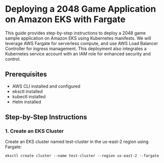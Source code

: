 # Deploying a 2048 Game Application on Amazon EKS with Fargate
This guide provides step-by-step instructions to deploy a 2048 game sample application on Amazon EKS using Kubernetes manifests. We will leverage AWS Fargate for serverless compute, and use AWS Load Balancer Controller for ingress management. This deployment also integrates a Kubernetes service account with an IAM role for enhanced security and control.

## Prerequisites
- AWS CLI installed and configured
- eksctl installed
- kubectl installed
- Helm installed

## Step-by-Step Instructions
### 1. Create an EKS Cluster
Create an EKS cluster named test-cluster in the us-east-2 region using Fargate:

~~~
eksctl create cluster --name test-cluster --region us-east-2 --fargate
~~~
